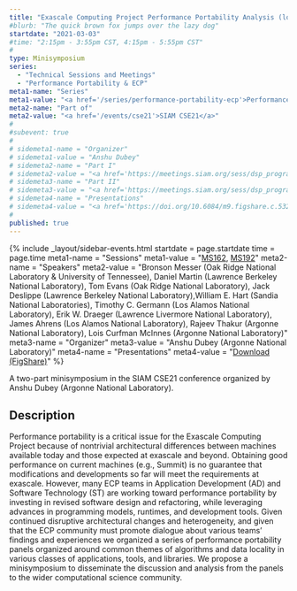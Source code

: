 ```yaml
---
title: "Exascale Computing Project Performance Portability Analysis (long sidebar)"
#blurb: "The quick brown fox jumps over the lazy dog"
startdate: "2021-03-03"
#time: "2:15pm - 3:55pm CST, 4:15pm - 5:55pm CST"
#
type: Minisymposium 
series: 
  - "Technical Sessions and Meetings"
  - "Performance Portability & ECP"
meta1-name: "Series"
meta1-value: "<a href='/series/performance-portability-ecp'>Performance Portability & ECP</a>, <a href='/series/technical-sessions-and-meetings'>Technical Sessions and Meetings</a>"
meta2-name: "Part of"
meta2-value: "<a href='/events/cse21'>SIAM CSE21</a>"
#
#subevent: true
#
# sidemeta1-name = "Organizer"
# sidemeta1-value = "Anshu Dubey"
# sidemeta2-name = "Part I"
# sidemeta2-value = "<a href='https://meetings.siam.org/sess/dsp_programsess.cfm?SESSIONCODE=69992'>MS162</a>"
# sidemeta3-name = "Part II"
# sidemeta3-value = "<a href='https://meetings.siam.org/sess/dsp_programsess.cfm?SESSIONCODE=69993'>MS192</a>"
# sidemeta4-name = "Presentations"
# sidemeta4-value = "<a href='https://doi.org/10.6084/m9.figshare.c.5321441'>Download (FigShare)</a>"
#
published: true
---
```

<!-- Event Sidebar -->
{% 	include _layout/sidebar-events.html 
  startdate = page.startdate
  time = page.time
meta1-name = "Sessions"
meta1-value = "<a href='https://meetings.siam.org/sess/dsp_programsess.cfm?SESSIONCODE=69992'>MS162</a>, <a href='https://meetings.siam.org/sess/dsp_programsess.cfm?SESSIONCODE=69993'>MS192</a>"
meta2-name = "Speakers"
meta2-value = "Bronson Messer (Oak Ridge National Laboratory & University of Tennessee), Daniel Martin (Lawrence Berkeley National Laboratory), Tom Evans (Oak Ridge National Laboratory), Jack Deslippe (Lawrence Berkeley National Laboratory),William E. Hart (Sandia National Laboratories), Timothy C. Germann (Los Alamos National Laboratory), Erik W. Draeger (Lawrence Livermore National Laboratory), James Ahrens (Los Alamos National Laboratory), Rajeev Thakur (Argonne National Laboratory), Lois Curfman McInnes (Argonne National Laboratory)"
meta3-name = "Organizer"
meta3-value = "Anshu Dubey (Argonne National Laboratory)"
meta4-name = "Presentations"
meta4-value = "<a href='https://doi.org/10.6084/m9.figshare.c.5321441'>Download (FigShare)</a>"
%}  

<!-- Event Primary Content -->

A two-part minisymposium in the SIAM CSE21 conference organized by Anshu Dubey (Argonne National Laboratory).

## Description

Performance portability is a critical issue for the Exascale Computing Project because of nontrivial architectural differences between machines available today and those expected at exascale and beyond. Obtaining good performance on current machines (e.g., Summit) is no guarantee that modifications and developments so far will meet the requirements at exascale. However, many ECP teams in Application Development (AD) and Software Technology (ST) are working toward performance portability by investing in revised software design and refactoring, while leveraging advances in programming models, runtimes, and development tools. Given continued disruptive architectural changes and heterogeneity, and given that the ECP community must promote dialogue about various teams’ findings and experiences we organized a series of performance portability panels organized around common themes of algorithms and data locality in various classes of applications, tools, and libraries. We propose a minisymposium to disseminate the discussion and analysis from the panels to the wider computational science community.
